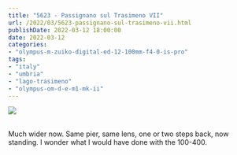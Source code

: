 ```yaml
---
title: "5623 - Passignano sul Trasimeno VII"
url: /2022/03/5623-passignano-sul-trasimeno-vii.html
publishDate: 2022-03-12 18:00:00
date: 2022-03-12
categories:
- "olympus-m-zuiko-digital-ed-12-100mm-f4-0-is-pro"
tags:
- "italy"
- "umbria"
- "lago-trasimeno"
- "olympus-om-d-e-m1-mk-ii"
---
```

<div class="container">
<div class="center"><a target="_blank" href="https://d25zfm9zpd7gm5.cloudfront.net/1200x1200/2019/20190904_093335_lr.jpg"><img class="webfeedsFeaturedVisual" src="https://d25zfm9zpd7gm5.cloudfront.net/0600x0600/2019/20190904_093335_lr.jpg" /></a></div>
</div>
<br />

Much wider now. Same pier, same lens, one or two steps back,
now standing. I wonder what I would have done with the
100-400.
